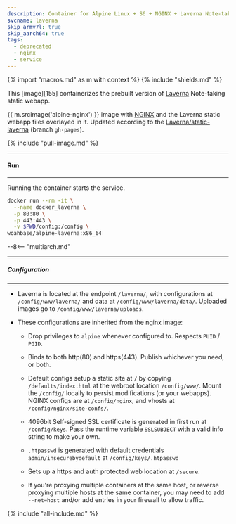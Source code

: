 ```yaml
---
description: Container for Alpine Linux + S6 + NGINX + Laverna Note-taking webapp
svcname: laverna
skip_armv7l: true
skip_aarch64: true
tags:
  - deprecated
  - nginx
  - service
---
```


{% import "macros.md" as m with context %}
{% include "shields.md" %}

This [image][155] containerizes the prebuilt version of
[Laverna][1] Note-taking static webapp.

{{ m.srcimage('alpine-nginx') }} image with [NGINX][3] and the
Laverna static webapp files overlayed in it. Updated according to the
[Laverna/static-laverna][2] (branch `gh-pages`).

{% include "pull-image.md" %}

---
#### Run
---

Running the container starts the service.

``` sh
docker run --rm -it \
  --name docker_laverna \
  -p 80:80 \
  -p 443:443 \
  -v $PWD/config:/config \
woahbase/alpine-laverna:x86_64
```

--8<-- "multiarch.md"

---
##### Configuration
---

* Laverna is located at the endpoint `/laverna/`, with configurations
  at `/config/www/laverna/` and data at `/config/www/laverna/data/`.
  Uploaded images go to `/config/www/laverna/uploads`.

* These configurations are inherited from the nginx image:

    * Drop privileges to `alpine` whenever configured to. Respects
      `PUID` / `PGID`.

    * Binds to both http(80) and https(443). Publish whichever you
      need, or both.

    * Default configs setup a static site at `/` by copying
      `/defaults/index.html` at the webroot location
      `/config/www/`.  Mount the `/config/` locally to persist
      modifications (or your webapps). NGINX configs are at
      `/config/nginx`, and vhosts at `/config/nginx/site-confs/`.

    * 4096bit Self-signed SSL certificate is generated in first
      run at `/config/keys`. Pass the runtime variable
      `SSLSUBJECT` with a valid info string to make your own.

    * `.htpasswd` is generated with default credentials
      `admin/insecurebydefault` at `/config/keys/.htpasswd`

    * Sets up a https and auth protected web location at `/secure`.

    * If you're proxying multiple containers at the same host, or
      reverse proxying multiple hosts at the same container, you
      may need to add `--net=host` and/or add entries in your
      firewall to allow traffic.

[1]: https://laverna.cc/
[2]: https://github.com/Laverna/static-laverna/tree/gh-pages
[3]: https://nginx.org

{% include "all-include.md" %}
